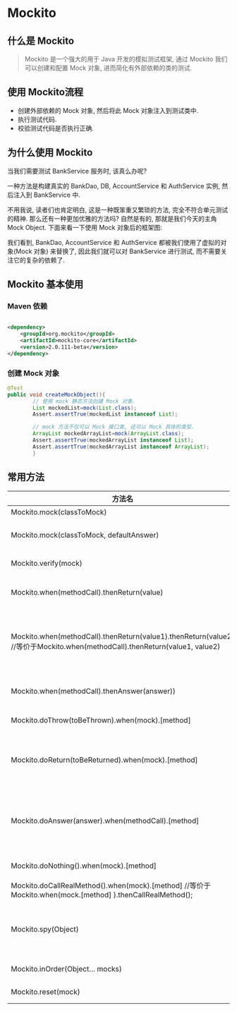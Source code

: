 # Mockito

## 什么是 Mockito

> Mockito 是一个强大的用于 Java 开发的模拟测试框架, 通过 Mockito 我们可以创建和配置 Mock 对象, 进而简化有外部依赖的类的测试.

## 使用 Mockito流程

- 创建外部依赖的 Mock 对象, 然后将此 Mock 对象注入到测试类中.
- 执行测试代码.
- 校验测试代码是否执行正确.

## 为什么使用 Mockito

当我们需要测试 BankService 服务时, 该真么办呢?

一种方法是构建真实的 BankDao, DB, AccountService 和 AuthService 实例, 然后注入到 BankService 中.

不用我说, 读者们也肯定明白, 这是一种既笨重又繁琐的方法, 完全不符合单元测试的精神. 那么还有一种更加优雅的方法吗? 自然是有的,
那就是我们今天的主角 Mock Object. 下面来看一下使用 Mock 对象后的框架图:

我们看到, BankDao, AccountService 和 AuthService 都被我们使用了虚拟的对象(Mock 对象) 来替换了, 因此我们就可以对
BankService 进行测试, 而不需要关注它的复杂的依赖了.

## Mockito 基本使用

### Maven 依赖

```xml

<dependency>
    <groupId>org.mockito</groupId>
    <artifactId>mockito-core</artifactId>
    <version>2.0.111-beta</version>
</dependency>
```

### 创建 Mock 对象

```java
@Test
public void createMockObject(){
        // 使用 mock 静态方法创建 Mock 对象.
        List mockedList=mock(List.class);
        Assert.assertTrue(mockedList instanceof List);

        // mock 方法不仅可以 Mock 接口类, 还可以 Mock 具体的类型.
        ArrayList mockedArrayList=mock(ArrayList.class);
        Assert.assertTrue(mockedArrayList instanceof List);
        Assert.assertTrue(mockedArrayList instanceof ArrayList);
        }
```

## 常用方法

| 方法名                                                                                                                     | 描述                          |
|-------------------------------------------------------------------------------------------------------------------------|-----------------------------|
| Mockito.mock(classToMock)                                                                                               | 模拟对象                        |
| Mockito.mock(classToMock, defaultAnswer)                                                                                | 使用默认Answer模拟对象              |
| Mockito.verify(mock)                                                                                                    | 验证行为是否发生                    |
| Mockito.when(methodCall).thenReturn(value)                                                                              | 设置方法预期返回值                   |
| Mockito.when(methodCall).thenReturn(value1).thenReturn(value2) //等价于Mockito.when(methodCall).thenReturn(value1, value2) | 触发时第一次返回value1，第n次都返回value2 |
| Mockito.when(methodCall).thenAnswer(answer))                                                                            | 预期回调接口生成期望值                 |
| Mockito.doThrow(toBeThrown).when(mock).[method]                                                                         | 模拟抛出异常。                     |
| Mockito.doReturn(toBeReturned).when(mock).[method]                                                                      | 设置方法预期返回值（直接执行不判断）          |
| Mockito.doAnswer(answer).when(methodCall).[method]                                                                      | 预期回调接口生成期望值（直接执行不判断）        |
| Mockito.doNothing().when(mock).[method]                                                                                 | 不做任何返回                      |
| Mockito.doCallRealMethod().when(mock).[method] //等价于Mockito.when(mock.[method] ).thenCallRealMethod();                  | 调用真实的方法                     |
| Mockito.spy(Object)                                                                                                     | 用spy监控真实对象,设置真实对象行为         |
| Mockito.inOrder(Object… mocks)                                                                                          | 创建顺序验证器                     |
| Mockito.reset(mock)                                                                                                     | 重置mock                      |